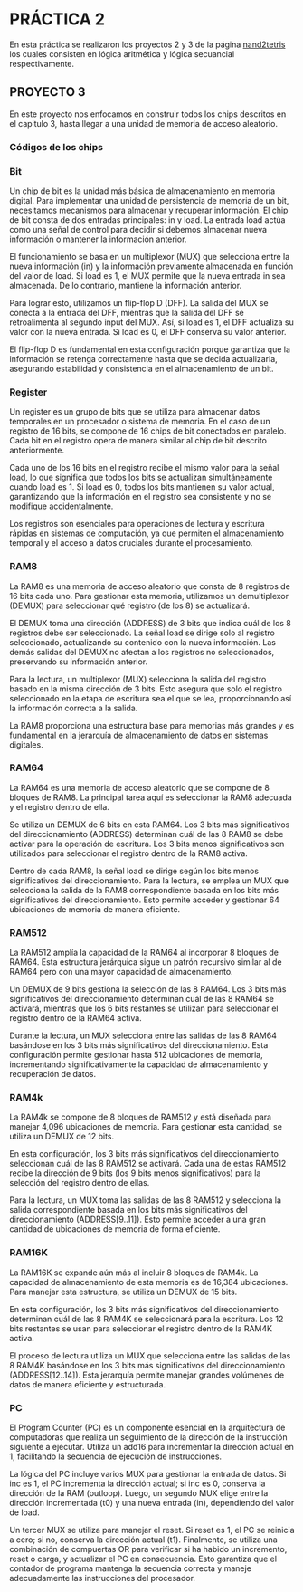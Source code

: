# PRÁCTICA 2
En esta práctica se realizaron los proyectos 2 y 3 de la página [nand2tetris](https://www.nand2tetris.org/) los cuales consisten en lógica aritmética y lógica secuancial respectivamente.

## PROYECTO 3
En este proyecto nos enfocamos en construir todos los chips descritos en el capitulo 3, hasta llegar a una unidad de memoria de acceso aleatorio.
    
### Códigos de los chips

### Bit

Un chip de bit es la unidad más básica de almacenamiento en memoria digital. Para implementar una unidad de persistencia de memoria de un bit, necesitamos mecanismos para almacenar y recuperar información. El chip de bit consta de dos entradas principales: in y load. La entrada load actúa como una señal de control para decidir si debemos almacenar nueva información o mantener la información anterior.

El funcionamiento se basa en un multiplexor (MUX) que selecciona entre la nueva información (in) y la información previamente almacenada en función del valor de load. Si load es 1, el MUX permite que la nueva entrada in sea almacenada. De lo contrario, mantiene la información anterior.

Para lograr esto, utilizamos un flip-flop D (DFF). La salida del MUX se conecta a la entrada del DFF, mientras que la salida del DFF se retroalimenta al segundo input del MUX. Así, si load es 1, el DFF actualiza su valor con la nueva entrada. Si load es 0, el DFF conserva su valor anterior.

El flip-flop D es fundamental en esta configuración porque garantiza que la información se retenga correctamente hasta que se decida actualizarla, asegurando estabilidad y consistencia en el almacenamiento de un bit.

### Register

Un register es un grupo de bits que se utiliza para almacenar datos temporales en un procesador o sistema de memoria. En el caso de un registro de 16 bits, se compone de 16 chips de bit conectados en paralelo. Cada bit en el registro opera de manera similar al chip de bit descrito anteriormente.

Cada uno de los 16 bits en el registro recibe el mismo valor para la señal load, lo que significa que todos los bits se actualizan simultáneamente cuando load es 1. Si load es 0, todos los bits mantienen su valor actual, garantizando que la información en el registro sea consistente y no se modifique accidentalmente.

Los registros son esenciales para operaciones de lectura y escritura rápidas en sistemas de computación, ya que permiten el almacenamiento temporal y el acceso a datos cruciales durante el procesamiento.

### RAM8

La RAM8 es una memoria de acceso aleatorio que consta de 8 registros de 16 bits cada uno. Para gestionar esta memoria, utilizamos un demultiplexor (DEMUX) para seleccionar qué registro (de los 8) se actualizará.

El DEMUX toma una dirección (ADDRESS) de 3 bits que indica cuál de los 8 registros debe ser seleccionado. La señal load se dirige solo al registro seleccionado, actualizando su contenido con la nueva información. Las demás salidas del DEMUX no afectan a los registros no seleccionados, preservando su información anterior.

Para la lectura, un multiplexor (MUX) selecciona la salida del registro basado en la misma dirección de 3 bits. Esto asegura que solo el registro seleccionado en la etapa de escritura sea el que se lea, proporcionando así la información correcta a la salida.

La RAM8 proporciona una estructura base para memorias más grandes y es fundamental en la jerarquía de almacenamiento de datos en sistemas digitales.

### RAM64

La RAM64 es una memoria de acceso aleatorio que se compone de 8 bloques de RAM8. La principal tarea aquí es seleccionar la RAM8 adecuada y el registro dentro de ella.

Se utiliza un DEMUX de 6 bits en esta RAM64. Los 3 bits más significativos del direccionamiento (ADDRESS) determinan cuál de las 8 RAM8 se debe activar para la operación de escritura. Los 3 bits menos significativos son utilizados para seleccionar el registro dentro de la RAM8 activa.

Dentro de cada RAM8, la señal load se dirige según los bits menos significativos del direccionamiento. Para la lectura, se emplea un MUX que selecciona la salida de la RAM8 correspondiente basada en los bits más significativos del direccionamiento. Esto permite acceder y gestionar 64 ubicaciones de memoria de manera eficiente.

### RAM512

La RAM512 amplía la capacidad de la RAM64 al incorporar 8 bloques de RAM64. Esta estructura jerárquica sigue un patrón recursivo similar al de RAM64 pero con una mayor capacidad de almacenamiento.

Un DEMUX de 9 bits gestiona la selección de las 8 RAM64. Los 3 bits más significativos del direccionamiento determinan cuál de las 8 RAM64 se activará, mientras que los 6 bits restantes se utilizan para seleccionar el registro dentro de la RAM64 activa.

Durante la lectura, un MUX selecciona entre las salidas de las 8 RAM64 basándose en los 3 bits más significativos del direccionamiento. Esta configuración permite gestionar hasta 512 ubicaciones de memoria, incrementando significativamente la capacidad de almacenamiento y recuperación de datos.

### RAM4k

La RAM4k se compone de 8 bloques de RAM512 y está diseñada para manejar 4,096 ubicaciones de memoria. Para gestionar esta cantidad, se utiliza un DEMUX de 12 bits.

En esta configuración, los 3 bits más significativos del direccionamiento seleccionan cuál de las 8 RAM512 se activará. Cada una de estas RAM512 recibe la dirección de 9 bits (los 9 bits menos significativos) para la selección del registro dentro de ellas.

Para la lectura, un MUX toma las salidas de las 8 RAM512 y selecciona la salida correspondiente basada en los bits más significativos del direccionamiento (ADDRESS[9..11]). Esto permite acceder a una gran cantidad de ubicaciones de memoria de forma eficiente.

### RAM16K

La RAM16K se expande aún más al incluir 8 bloques de RAM4k. La capacidad de almacenamiento de esta memoria es de 16,384 ubicaciones. Para manejar esta estructura, se utiliza un DEMUX de 15 bits.

En esta configuración, los 3 bits más significativos del direccionamiento determinan cuál de las 8 RAM4K se seleccionará para la escritura. Los 12 bits restantes se usan para seleccionar el registro dentro de la RAM4K activa.

El proceso de lectura utiliza un MUX que selecciona entre las salidas de las 8 RAM4K basándose en los 3 bits más significativos del direccionamiento (ADDRESS[12..14]). Esta jerarquía permite manejar grandes volúmenes de datos de manera eficiente y estructurada.

### PC

El Program Counter (PC) es un componente esencial en la arquitectura de computadoras que realiza un seguimiento de la dirección de la instrucción siguiente a ejecutar. Utiliza un add16 para incrementar la dirección actual en 1, facilitando la secuencia de ejecución de instrucciones.

La lógica del PC incluye varios MUX para gestionar la entrada de datos. Si inc es 1, el PC incrementa la dirección actual; si inc es 0, conserva la dirección de la RAM (outloop). Luego, un segundo MUX elige entre la dirección incrementada (t0) y una nueva entrada (in), dependiendo del valor de load.

Un tercer MUX se utiliza para manejar el reset. Si reset es 1, el PC se reinicia a cero; si no, conserva la dirección actual (t1). Finalmente, se utiliza una combinación de compuertas OR para verificar si ha habido un incremento, reset o carga, y actualizar el PC en consecuencia. Esto garantiza que el contador de programa mantenga la secuencia correcta y maneje adecuadamente las instrucciones del procesador.
